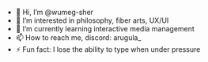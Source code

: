 - 👋 Hi, I’m @wumeg-sher
- 👀 I’m interested in philosophy, fiber arts, UX/UI
- 🌱 I’m currently learning interactive media management
- 📫 How to reach me, discord: arugula_
- ⚡ Fun fact: I lose the ability to type when under pressure

<!---
wumeg-sher/wumeg-sher is a ✨ special ✨ repository because its `README.md` (this file) appears on your GitHub profile.
You can click the Preview link to take a look at your changes.
--->
